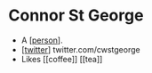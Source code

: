 # Connor St George

- A [[person]].
- [[twitter]] twitter.com/cwstgeorge
- Likes [[coffee]] [[tea]]


[//begin]: # "Autogenerated link references for markdown compatibility"
[person]: person "Person"
[twitter]: twitter "Twitter"
[//end]: # "Autogenerated link references"